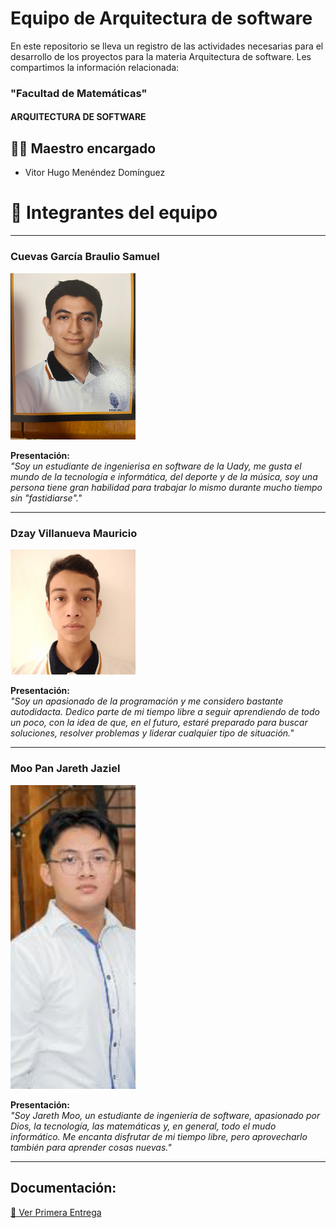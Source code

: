 # Equipo de Arquitectura de software

En este repositorio se lleva un registro de las actividades necesarias para el desarrollo de los proyectos para la materia Arquitectura de software. Les compartimos la información relacionada:

###  "Facultad de Matemáticas"
#### ARQUITECTURA DE SOFTWARE

## 👨‍🏫 Maestro encargado
 - Vitor Hugo Menéndez Domínguez

# 👥 Integrantes del equipo

---

### Cuevas García Braulio Samuel
<img src="./imagenes/braulio.jpg" alt="Braulio Samuel" width="200">

**Presentación:**  
*"Soy un estudiante de ingenierisa en software de la Uady, me gusta el mundo de la tecnología e informática, del deporte y de la música, soy una persona tiene gran habilidad para trabajar lo mismo durante mucho tiempo sin "fastidiarse"."*  

---

### Dzay Villanueva Mauricio
<img src="./imagenes/mauricio.jpg" alt="Mauricio Dzay" width="200">

**Presentación:**  
*"Soy un apasionado de la programación y me considero bastante autodidacta. Dedico parte de mi tiempo libre a seguir aprendiendo de todo un poco, con la idea de que, en el futuro, estaré preparado para buscar soluciones, resolver problemas y liderar cualquier tipo de situación."*

---

### Moo Pan Jareth Jaziel
<img src="./imagenes/jareth.png" alt="Jareth Moo" width="200">

**Presentación:**  
*"Soy Jareth Moo, un estudiante de ingeniería de software, apasionado por Dios, la tecnología, las matemáticas y, en general, todo el mudo informático. Me encanta disfrutar de mi tiempo libre, pero aprovecharlo también para aprender cosas nuevas."*

---

## Documentación:

[📂 Ver Primera Entrega](./Primera_Entrega/)
